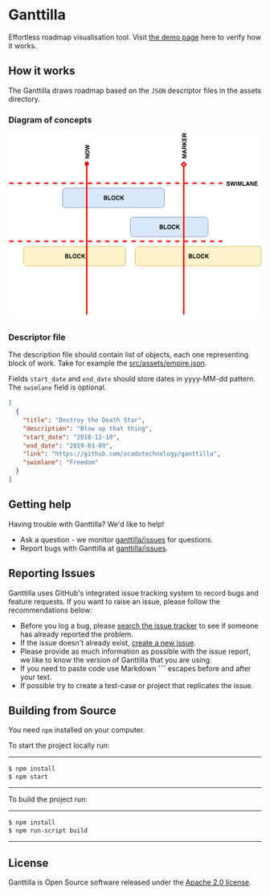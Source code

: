 # Ganttilla

Effortless roadmap visualisation tool. Visit [the demo page](https://youthful-leakey-912679.netlify.com/chart/empire) here to verify how it works.

## How it works

The Ganttilla draws roadmap based on the `JSON` descriptor files in the assets directory. 

### Diagram of concepts
   
![diagram_of concepts](diagram.png)

### Descriptor file

The description file should contain list of objects, each one representing block of work.
Take for example the [src/assets/empire.json](https://github.com/ocadotechnology/ganttilla/blob/master/src/assets/empire.json).

Fields `start_date` and `end_date` should store dates in yyyy-MM-dd pattern. The `swimlane` field is optional.

```json
[
  {
    "title": "Destroy the Death Star", 
    "description": "Blow up that thing", 
    "start_date": "2018-12-10",
    "end_date": "2019-03-09", 
    "link": "https://github.com/ocadotechnology/ganttilla", 
    "swimlane": "Freedom" 
  }
]
```
   
## Getting help

Having trouble with Ganttilla? We'd like to help!

* Ask a question - we monitor [ganttilla/issues](https://github.com/ocadotechnology/ganttilla/issues)
  for questions.
* Report bugs with Ganttilla at [ganttilla/issues](https://github.com/ocadotechnology/ganttilla/issues).


## Reporting Issues

Ganttilla uses GitHub's integrated issue tracking system to record bugs and feature
requests. If you want to raise an issue, please follow the recommendations below:

* Before you log a bug, please [search the issue tracker](https://github.com/ocadotechnology/ganttilla/issues)
  to see if someone has already reported the problem.
* If the issue doesn't already exist, [create a new issue](https://github.com/ocadotechnology/ganttilla/issues/new).
* Please provide as much information as possible with the issue report, we like to know
  the version of Ganttilla that you are using.
* If you need to paste code use Markdown **```** escapes
  before and after your text.
* If possible try to create a test-case or project that replicates the issue.


## Building from Source

You need `npm` installed on your computer. 

To start the project locally run:

----
	$ npm install
	$ npm start
----


To build the project run:

----
	$ npm install
	$ npm run-script build
----

## License

Ganttilla is Open Source software released under the
[Apache 2.0 license](http://www.apache.org/licenses/LICENSE-2.0.html).
